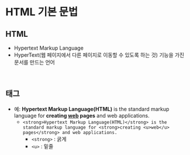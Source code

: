# HTML 기본 문법
## HTML
- Hypertext Markup Language
- HyperText(웹 페이지에서 다른 페이지로 이동할 수 있도록 하는 것) 기능을 가진 문서를 만드는 언어

<br>

## 태그
- 예: <strong>Hypertext Markup Language(HTML)</strong> is the standard markup language for <strong>creating <u>web</u> pages</strong> and web applications.
  - `<strong>Hypertext Markup Language(HTML)</strong> is the standard markup language for <strong>creating <u>web</u> pages</strong> and web applications.`
    - `<strong>` : 굵게
    - `<u>` : 밑줄